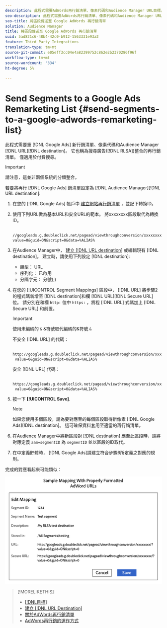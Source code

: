 ```yaml
---
description: 此程式需要AdWords再行銷清單、像素代碼和Audience Manager URL目標。 它也稱為搜尋廣告(RLSA)整合的再行銷清單。 僅適用於付費搜尋。
seo-description: 此程式需要AdWords再行銷清單、像素代碼和Audience Manager URL目標。 它也稱為搜尋廣告(RLSA)整合的再行銷清單。 僅適用於付費搜尋。
seo-title: 將區段傳送至 Google AdWords 再行銷清單
solution: Audience Manager
title: 將區段傳送至 Google AdWords 再行銷清單
uuid: 5ad821c6-48b4-42c0-b912-1563331e93a2
feature: Third Party Integrations
translation-type: tm+mt
source-git-commit: e05eff3cc04e4a82399752c862e2b2370286f96f
workflow-type: tm+mt
source-wordcount: '334'
ht-degree: 5%

---
```



# Send Segments to a Google Ads Remarketing List {#send-segments-to-a-google-adwords-remarketing-list}

此程式需要重 [!DNL Google Ads] 新行銷清單、像素代碼和Audience Manager [!DNL URL][!DNL destination]。 它也稱為搜尋廣告([!DNL RLSA])整合的再行銷清單。 僅適用於付費搜尋。

>[!IMPORTANT]
>請注意，這並非兩個系統的分類整合。

若要將再行 [!DNL Google Ads] 銷清單設定為 [!DNL Audience Manager][!DNL URL destination]:

1. 在您的 [!DNL Google Ads] 帳戶中 [建立網站再行銷清單](https://support.google.com/adwords/answer/2454064?hl=en) ，並記下轉換ID。
1. 使用下列URL做為基本URL和安全URL的範本。 將xxxxxxxx區段取代為轉換ID。

   ```
    //googleads.g.doubleclick.net/pagead/viewthroughconversion/xxxxxxxx/?value=0&guid=ON&script=0&data=%ALIAS%
   ```

1. 在Audience Manager中， [建立 [!DNL URL destination]](../../features/destinations/create-url-destination.md) 或編輯現有 [!DNL destination]。 建立時，請使用下列設定 [!DNL destination]:
   * 類型： URL
   * 序列化： 已啟用
   * 分隔字元： 分號(;)

1. 在您的 [!UICONTROL Segment Mappings] 區段中， [!DNL URL] 將步驟2的程式碼新增至 [!DNL destination]和欄 [!DNL URL][!DNL Secure URL] 位。 請分別在和欄 `http:` 位中 `https:` ，將程 [!DNL URL] 式碼加上 [!DNL Secure URL] 和前置。

   >[!IMPORTANT]
   >
   >使用未編碼的 `&` &amp;符號取代編碼的&amp;符號 `&`

   不安全 [!DNL URL] 的代碼：

   ```
    http://googleads.g.doubleclick.net/pagead/viewthroughconversion/xxxxxxxx/?
    value=0&guid=ON&script=0&data=%ALIAS%
   ```

   安全 [!DNL URL] 代碼：

   ```
    https://googleads.g.doubleclick.net/pagead/viewthroughconversion/xxxxxxxx/?
    value=0&guid=ON&script=0&data=%ALIAS%
   ```

1. 按一下 **[!UICONTROL Save]**.

   >[!NOTE]
   >
   >如果您使用多個區段，請為要對應至的每個區段取得新像素 [!DNL Google Ads][!DNL destination]。 這可確保資料套用至適當的再行銷清單。

1. 在Audience Manager中將新區段對 [!DNL destination] 應至此區段時，請將對應定義 `aam=segmentID` 為 `segmentID` 並以區段的ID取代。
1. 在中定義貯體時， [!DNL Google Ads]請建立符合步驟6所定義之對應的規則。

完成的對應看起來可能類似：

![](../assets/rlsa_mapping.png)

>[!MORELIKETHIS]
>
>* [[!DNL目標]](../../features/destinations/destinations.md)
>* [建立 [!DNL URL Destination]](../../features/destinations/create-url-destination.md)
>* [關於AdWords再行銷清單](https://support.google.com/adwords/answer/2472738)
>* [AdWords再行銷的運作方式](https://support.google.com/adwords/answer/2454000)

